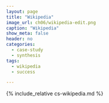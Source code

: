 ```yaml
---
layout: page
title: "Wikipedia"
image_url: ch06/wikipedia-edit.png
caption: "Wikipedia"
show_meta: false
header: no
categories:
  - case-study
  - synthesis
tags:
  - wikipedia
  - success

---
```


{% include_relative cs-wikipedia.md %}

